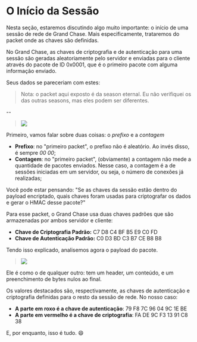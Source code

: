 # **O Início da Sessão**

Nesta seção, estaremos discutindo algo muito importante: o início de uma sessão de rede de Grand Chase. Mais especificamente, trataremos do packet onde as chaves são definidas.

No Grand Chase, as chaves de criptografia e de autenticação para uma sessão são geradas aleatoriamente pelo servidor e enviadas para o cliente através do pacote de ID 0x0001, que é o primeiro pacote com alguma informação enviado.

Seus dados se pareceriam com estes:

> Nota: o packet aqui exposto é da season eternal. Eu não verifiquei os das outras seasons, mas eles podem ser diferentes.

--
> ![](http://i.imgur.com/59AYGlf.png)

Primeiro, vamos falar sobre duas coisas: o _prefixo_ e a _contagem_

* **Prefixo**: no "primeiro packet", o prefixo não é aleatório. Ao invés disso, é sempre _00 00_;
* **Contagem**: no "primeiro packet", (obviamente) a contagem não mede a quantidade de pacotes enviados. Nesse caso, a contagem é a de sessões iniciadas em um servidor, ou seja, o número de conexões já realizadas;

Você pode estar pensando: "Se as chaves da sessão estão dentro do payload encriptado, quais chaves foram usadas para criptografar os dados e gerar o HMAC desse pacote?"

Para esse packet, o Grand Chase usa duas chaves padrões que são armazenadas por ambos servidor e cliente:

* **Chave de Criptografia Padrão:** C7 D8 C4 BF B5 E9 C0 FD
* **Chave de Autenticação Padrão:** C0 D3 BD C3 B7 CE B8 B8

Tendo isso explicado, analisemos agora o payload do pacote.
> ![](http://i.imgur.com/VNtTgXR.png)

Ele é como o de qualquer outro: tem um header, um conteúdo, e um preenchimento de bytes nulos ao final.

Os valores destacados são, respectivamente, as chaves de autenticação e criptografia definidas para o resto da sessão de rede. No nosso caso:

* **A parte em roxo é a chave de autenticação**: 79 F8 7C 96 04 9C 1E BE
* **A parte em vermelho é a chave de criptografia**: FA DE 9C F3 13 91 C8 38


E, por enquanto, isso é tudo. :smile:

